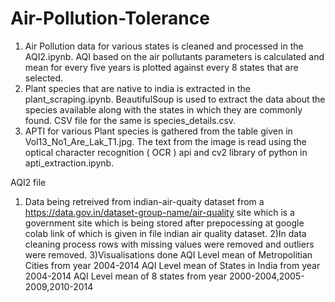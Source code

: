 # Air-Pollution-Tolerance
1. Air Pollution data for various states is cleaned and processed in the AQI2.ipynb. AQI based on the air pollutants parameters is   calculated and mean for every five years is plotted against every 8 states that are selected.
2. Plant species that are native to india is extracted in the plant_scraping.ipynb. BeautifulSoup is used to extract the data about the species available along with the states in which they are commonly found. CSV file for the same is species_details.csv.
3. APTI for various Plant species is gathered from the table given in Vol13_No1_Are_Lak_T1.jpg. The text from the image is read using the optical character recognition ( OCR ) api and cv2 library of python in apti_extraction.ipynb.

AQI2 file
  1) Data being retreived from indian-air-quaity dataset from a https://data.gov.in/dataset-group-name/air-quality site which is a     government site which is being stored after prepocessing at google colab link of which is given in file indian air quality dataset.
  2)In data cleaning process  rows with missing values were removed and outliers were removed.
  3)Visualisations done
      AQI Level mean of Metropolitian Cities from year 2004-2014
      AQI Level mean of States in India from year 2004-2014
      AQI Level mean of 8 states from year 2000-2004,2005-2009,2010-2014
